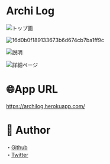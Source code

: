 

# Archi Log

![トップ画](https://user-images.githubusercontent.com/67260509/94368027-0b49d700-011d-11eb-883f-5568a015a3e7.png)

![16d0b0f189133673b6d674cb7ba1ff9c](https://user-images.githubusercontent.com/67260509/94368727-bdcf6900-0120-11eb-9dbf-b00b3c5e9901.gif)

![説明](https://user-images.githubusercontent.com/67260509/94383678-b9846980-017b-11eb-930d-24986e8e8ee6.jpg)

![詳細ページ](https://user-images.githubusercontent.com/67260509/94383705-cacd7600-017b-11eb-9d53-67fe407a7924.jpg)

# 🌐App URL
https://archilog.herokuapp.com/


# 👀 Author
・[Github](https://github.com/sat0chika)<br>
・[Twitter](https://twitter.com/5atochika)
